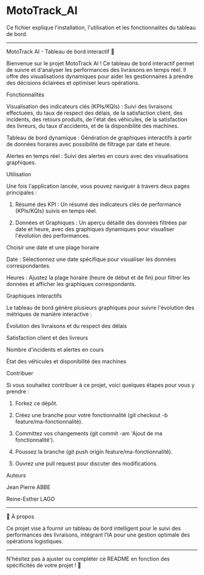 # MotoTrack_AI
Ce fichier explique l'installation, l'utilisation et les fonctionnalités du tableau de bord.


---

MotoTrack AI - Tableau de bord interactif 🚀

Bienvenue sur le projet MotoTrack AI ! Ce tableau de bord interactif permet de suivre et d'analyser les performances des livraisons en temps réel. Il offre des visualisations dynamiques pour aider les gestionnaires à prendre des décisions éclairées et optimiser leurs opérations.

Fonctionnalités

Visualisation des indicateurs clés (KPIs/KQIs) : Suivi des livraisons effectuées, du taux de respect des délais, de la satisfaction client, des incidents, des retours produits, de l'état des véhicules, de la satisfaction des livreurs, du taux d'accidents, et de la disponibilité des machines.

Tableau de bord dynamique : Génération de graphiques interactifs à partir de données horaires avec possibilité de filtrage par date et heure.

Alertes en temps réel : Suivi des alertes en cours avec des visualisations graphiques.


Utilisation

Une fois l'application lancée, vous pouvez naviguer à travers deux pages principales :

1. Résumé des KPI : Un résumé des indicateurs clés de performance (KPIs/KQIs) suivis en temps réel.


2. Données et Graphiques : Un aperçu détaillé des données filtrées par date et heure, avec des graphiques dynamiques pour visualiser l'évolution des performances.



Choisir une date et une plage horaire

Date : Sélectionnez une date spécifique pour visualiser les données correspondantes.

Heures : Ajustez la plage horaire (heure de début et de fin) pour filtrer les données et afficher les graphiques correspondants.


Graphiques interactifs

Le tableau de bord génère plusieurs graphiques pour suivre l'évolution des métriques de manière interactive :

Évolution des livraisons et du respect des délais

Satisfaction client et des livreurs

Nombre d'incidents et alertes en cours

État des véhicules et disponibilité des machines


Contribuer

Si vous souhaitez contribuer à ce projet, voici quelques étapes pour vous y prendre :

1. Forkez ce dépôt.


2. Créez une branche pour votre fonctionnalité (git checkout -b feature/ma-fonctionnalité).


3. Committez vos changements (git commit -am 'Ajout de ma fonctionnalité').


4. Poussez la branche (git push origin feature/ma-fonctionnalité).


5. Ouvrez une pull request pour discuter des modifications.



Auteurs

Jean Pierre ABBE 

Reine-Esther LAGO

---

📝 À propos

Ce projet vise à fournir un tableau de bord intelligent pour le suivi des performances des livraisons, intégrant l'IA pour une gestion optimale des opérations logistiques.


---

N'hésitez pas à ajuster ou compléter ce README en fonction des spécificités de votre projet ! 🎉

